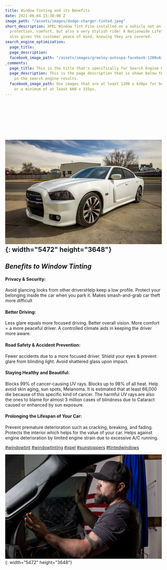 ```yaml
---
title: Window Tinting and its Benefits
date: 2021-06-04 15:38:00 Z
image_path: "/assets/images/dodge-charger-tinted.jpeg"
short_description: XPEL Window Tint Film installed on a vehicle not only allows for
  protection, comfort, but also a very stylish ride! A Nationwide Lifetime Warranty
  also gives the customer peace of mind, knowing they are covered.
search_engine_optimization:
  page_title: 
  page_description: 
  facebook_image_path: "/assets/images/greeley-autospa-facebook-1200x630.png"
_comments:
  page_title: This is the title that's specifically for Search Engine Optimization.
  page_description: This is the page description that is shown below the page title
    in the search engine results.
  facebook_image_path: Use images that are at least 1200 x 630px for best results
    or a minimum of at least 600 x 315px.
---
```


## &nbsp;

## &nbsp;

## ![](/assets/images/dodge-charger-tinted.jpeg){: width="5472" height="3648"}

## *Benefits to Window Tinting*

#### Privacy & Security:

Avoid glancing looks from other driversHelp keep a low profile. Protect your belonging inside the car when you park it. Makes smash-and-grab car theft more difficult

#### Better Driving:

Less glare equals more focused driving. Better overall vision. More comfort = a more peaceful driver. A controlled climate aids in keeping the driver more aware.

#### Road Safety & Accident Prevention:

Fewer accidents due to a more focused driver. Shield your eyes & prevent glare from blinding light. Avoid shattered glass upon impact.

#### Staying Healthy and Beautiful:

Blocks 99% of cancer-causing UV rays. Blocks up to 98% of all heat. Help avoid skin aging, sun spots, Melanoma. It is estimated that at least 66,000 die because of this specific kind of cancer. The harmful UV rays are also the ones to blame for almost 3 million cases of blindness due to Cataract caused or enhanced by sun exposure.

#### Prolonging the Lifespan of Your Car:

Prevent premature deterioration such as cracking, breaking, and fading. Protects the interior which helps for the value of your car. Helps against engine deterioration by limited engine strain due to excessive A/C running.

[\#windowtint](https://www.linkedin.com/feed/hashtag/?keywords=windowtint&amp;highlightedUpdateUrns=urn%3Ali%3Aactivity%3A6797942968465575937)&nbsp;[\#windowtinting](https://www.linkedin.com/feed/hashtag/?keywords=windowtinting&amp;highlightedUpdateUrns=urn%3Ali%3Aactivity%3A6797942968465575937)&nbsp;[\#xpel](https://www.linkedin.com/feed/hashtag/?keywords=xpel&amp;highlightedUpdateUrns=urn%3Ali%3Aactivity%3A6797942968465575937)&nbsp;[\#sunstoppers](https://www.linkedin.com/feed/hashtag/?keywords=sunstoppers&amp;highlightedUpdateUrns=urn%3Ali%3Aactivity%3A6797942968465575937)&nbsp;[\#tintedwindows](https://www.linkedin.com/feed/hashtag/?keywords=tintedwindows&amp;highlightedUpdateUrns=urn%3Ali%3Aactivity%3A6797942968465575937)

![](/assets/images/zacktint001.jpeg){: width="5472" height="3648"}
